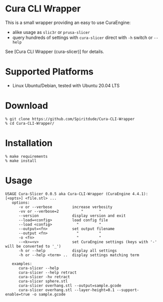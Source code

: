 # Cura CLI Wrapper

This is a small wrapper providing an easy to use CuraEngine:
- alike usage as `slic3r` or `prusa-slicer`
- query hundreds of settings with `cura-slicer` direct with `-h` switch or `--help`

See [Cura CLI Wrapper (cura-slicer)] for details.

# Supported Platforms
- Linux Ubuntu/Debian, tested with Ubuntu 20.04 LTS

# Download
```
% git clone https://github.com/Spiritdude/Cura-CLI-Wrapper
% cd Cura-CLI-Wrapper/
```

# Installation
```
% make requirements
% make install
```

# Usage
```
USAGE Cura-Slicer 0.0.5 aka Cura-CLI-Wrapper (CuraEngine 4.4.1): [<opts>] <file.stl> ...
   options:
      -v or --verbose         increase verbosity
      -vv or --verbose=2          "       "
      --version               display version and exit
      --load=<config>         load config file
      --load <config>           "         "
      --output=<fn>           set output filename
      --output <fn>             "         "
      -o <fn>                   "         "
      --<k>=<v>               set CuraEngine settings (keys with '-' will be converted to '_')
      -h or --help            display all settings
      -h or --help <term> ..  display settings matching term

   examples:
      cura-slicer --help
      cura-slicer --help retract
      cura-slicer -hv retract 
      cura-slicer sphere.stl
      cura-slicer overhang.stl --output=sample.gcode
      cura-slicer overhang.stl --layer-height=0.1 --support-enable=true -o sample.gcode

```

